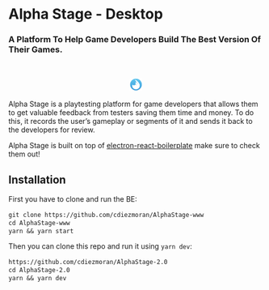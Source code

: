 # Alpha Stage - Desktop

### A Platform To Help Game Developers Build The Best Version Of Their Games.

<br/>

<p align="center">
  <img style="width: 25px; height 25px;" src="/resources/icon.png"/>
</p>

Alpha Stage is a playtesting platform for game developers that allows them to get valuable feedback from testers saving them time and money. To do this, it records the user’s gameplay or segments of it and sends it back to the developers for review.

Alpha Stage is built on top of [electron-react-boilerplate](https://github.com/chentsulin/electron-react-boilerplate) make sure to check them out!

## Installation

First you have to clone and run the BE:
```
git clone https://github.com/cdiezmoran/AlphaStage-www
cd AlphaStage-www
yarn && yarn start
```

Then you can clone this repo and run it using `yarn dev`:
```
https://github.com/cdiezmoran/AlphaStage-2.0
cd AlphaStage-2.0
yarn && yarn dev
```
